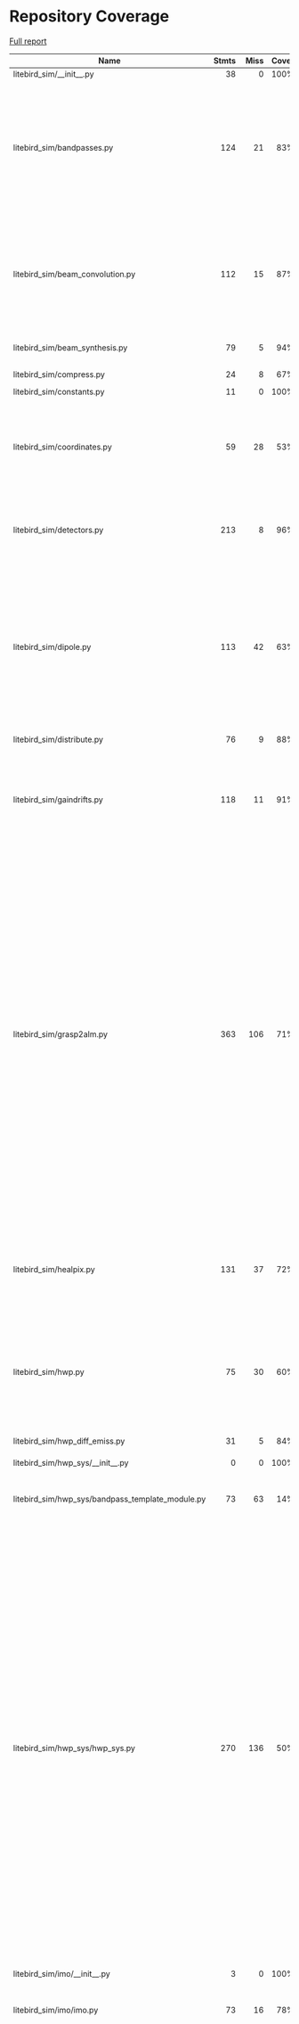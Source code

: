 # Repository Coverage

[Full report](https://htmlpreview.github.io/?https://github.com/litebird/litebird_sim/blob/python-coverage-comment-action-data/htmlcov/index.html)

| Name                                                 |    Stmts |     Miss |   Cover |   Missing |
|----------------------------------------------------- | -------: | -------: | ------: | --------: |
| litebird\_sim/\_\_init\_\_.py                        |       38 |        0 |    100% |           |
| litebird\_sim/bandpasses.py                          |      124 |       21 |     83% |104, 120, 132-133, 238-241, 253-254, 265, 311-312, 316-329, 344 |
| litebird\_sim/beam\_convolution.py                   |      112 |       15 |     87% |134, 171, 317, 403-405, 413-415, 428, 437, 455-462, 468 |
| litebird\_sim/beam\_synthesis.py                     |       79 |        5 |     94% |112, 261-265 |
| litebird\_sim/compress.py                            |       24 |        8 |     67% | 19, 29-35 |
| litebird\_sim/constants.py                           |       11 |        0 |    100% |           |
| litebird\_sim/coordinates.py                         |       59 |       28 |     53% |69-74, 99-102, 130-134, 165, 193-203, 223-241 |
| litebird\_sim/detectors.py                           |      213 |        8 |     96% |18, 251, 255-260, 347, 368, 435 |
| litebird\_sim/dipole.py                              |      113 |       42 |     63% |64, 70-72, 78-81, 86-87, 92-97, 102-105, 115-116, 123-128, 142-188, 390, 400, 410-419 |
| litebird\_sim/distribute.py                          |       76 |        9 |     88% |   116-125 |
| litebird\_sim/gaindrifts.py                          |      118 |       11 |     91% |239, 340, 392-396, 450, 466, 472, 547, 550, 554 |
| litebird\_sim/grasp2alm.py                           |      363 |      106 |     71% |90, 138-156, 168-192, 264-282, 298-312, 346, 355, 377-387, 396-419, 484-485, 492-493, 496, 503-504, 520, 527, 554, 558, 588, 602, 615-626, 686, 691, 704, 712, 720, 728, 794, 800-803 |
| litebird\_sim/healpix.py                             |      131 |       37 |     72% |125, 129, 172-173, 177-206, 288, 330, 344, 367 |
| litebird\_sim/hwp.py                                 |       75 |       30 |     60% |40, 70, 107, 119, 124, 129, 138-149, 155-176, 214, 265 |
| litebird\_sim/hwp\_diff\_emiss.py                    |       31 |        5 |     84% |18, 23-24, 44, 80 |
| litebird\_sim/hwp\_sys/\_\_init\_\_.py               |        0 |        0 |    100% |           |
| litebird\_sim/hwp\_sys/bandpass\_template\_module.py |       73 |       63 |     14% |21-28, 42-46, 65-92, 105, 134-218 |
| litebird\_sim/hwp\_sys/hwp\_sys.py                   |      270 |      136 |     50% |23, 27-30, 49-58, 70-98, 115-163, 168-205, 213-215, 222-226, 233-237, 260-270, 299-343, 366-377, 402-448, 509-528, 533, 545-548, 574, 585, 593, 596-599, 612, 690, 698, 702, 712, 714-764, 814-815, 819, 853, 915, 930-958 |
| litebird\_sim/imo/\_\_init\_\_.py                    |        3 |        0 |    100% |           |
| litebird\_sim/imo/imo.py                             |       73 |       16 |     78% |39-50, 55-60, 74, 92, 96, 109, 144 |
| litebird\_sim/imobrowser.py                          |      185 |      139 |     25% |30, 62-71, 76-84, 91-107, 110-113, 116-119, 122-125, 128-131, 134-137, 140-156, 159-169, 172-173, 176, 181-228, 231, 234, 237, 240-245, 248-251, 254-258, 262, 267-302, 305-308, 311-317, 320-326, 329, 333-338, 342-360 |
| litebird\_sim/install\_imo.py                        |      114 |       95 |     17% |24-33, 37-50, 60, 70-173, 182-234, 238-247, 256-274, 278 |
| litebird\_sim/io.py                                  |      241 |       23 |     90% |67, 71, 227-228, 235, 239, 273-274, 469-475, 478, 501-502, 530, 533, 599, 607, 713-715, 758 |
| litebird\_sim/madam.py                               |      148 |       11 |     93% |296, 327-330, 350-352, 377, 399, 423, 502 |
| litebird\_sim/mapmaking/\_\_init\_\_.py              |        5 |        0 |    100% |           |
| litebird\_sim/mapmaking/binner.py                    |      108 |       44 |     59% |81-89, 115-155, 166-176, 265, 422 |
| litebird\_sim/mapmaking/brahmap\_gls.py              |       13 |        0 |    100% |           |
| litebird\_sim/mapmaking/common.py                    |      236 |      149 |     37% |105, 175-176, 191-210, 226-235, 271-276, 299-308, 330-396, 410-421, 425-426, 433-434, 444-448, 454-458, 470-472, 482-507, 511-520, 524-535 |
| litebird\_sim/mapmaking/destriper.py                 |      576 |      173 |     70% |112-163, 201, 378-405, 417-429, 457, 527-532, 541-543, 569-593, 620-644, 657-672, 767-771, 798-825, 854-881, 995, 1012, 1134-1140, 1330-1331, 1333-1334, 1374-1384, 1662, 1723-1729, 1741-1743, 1797-1803, 2120, 2132, 2151, 2226, 2236 |
| litebird\_sim/mbs/\_\_init\_\_.py                    |        1 |        0 |    100% |           |
| litebird\_sim/mbs/mbs.py                             |      557 |      160 |     71% |71-72, 82-83, 262, 266, 361, 378-379, 395-396, 425-481, 505-507, 513, 517, 523, 541, 544-569, 577-582, 610-612, 621, 638, 645, 660-667, 711-716, 741-742, 748, 753-756, 761, 768, 815-820, 831, 848-849, 855, 861-864, 899-904, 913, 916-982, 1010-1011, 1048-1049, 1076 |
| litebird\_sim/mpi.py                                 |       46 |        9 |     80% |11-15, 107-111 |
| litebird\_sim/mueller\_convolver.py                  |      171 |       20 |     88% |99, 108-113, 123-128, 146-147, 220, 222, 224, 226, 247, 342, 354 |
| litebird\_sim/noise.py                               |       61 |       12 |     80% |43-53, 148, 151, 154, 157, 256, 259 |
| litebird\_sim/non\_linearity.py                      |       43 |       14 |     67% |35-58, 92, 178, 181, 185 |
| litebird\_sim/observations.py                        |      348 |      147 |     58% |151-154, 165-166, 185, 192-193, 218, 231-232, 281-282, 286, 369-384, 389, 391, 398, 403, 429, 465-466, 480-622, 649-651, 686-710, 922, 933, 981-1007, 1055-1081 |
| litebird\_sim/plot\_fp.py                            |      184 |      161 |     12% |24-40, 52-68, 76-99, 107-131, 145-157, 165-196, 199-210, 218-221, 224-338, 344-345 |
| litebird\_sim/pointing\_sys.py                       |      183 |       29 |     84% |40, 52, 91, 94-99, 113, 116-120, 133-135, 140-145, 478-479, 545, 555-558 |
| litebird\_sim/pointings.py                           |       38 |       10 |     74% |   136-161 |
| litebird\_sim/pointings\_in\_obs.py                  |       94 |       16 |     83% |58, 81-87, 117-120, 124, 245-255 |
| litebird\_sim/profiler.py                            |       38 |        1 |     97% |        70 |
| litebird\_sim/quaternions.py                         |       21 |        0 |    100% |           |
| litebird\_sim/scan\_map.py                           |      109 |       37 |     66% |24-26, 32-37, 42-45, 51, 58-59, 74, 89-100, 202, 205, 245, 275, 397-399, 408-411, 436 |
| litebird\_sim/scanning.py                            |      186 |       30 |     84% |42, 119-125, 171-192, 212-215, 290-295, 327-328, 494, 540, 614, 702, 815, 828, 931, 976 |
| litebird\_sim/seeding.py                             |      175 |       28 |     84% |42-56, 98, 112, 143, 226, 230, 233, 240, 249, 251, 258, 264, 267, 274-275, 278, 284, 330 |
| litebird\_sim/simulations.py                         |      763 |      233 |     69% |95, 101, 113, 121, 218-245, 405, 432, 435, 475-487, 656, 677-678, 681, 686, 691, 781, 804, 826, 877-886, 896, 934, 1084, 1088, 1149, 1156-1163, 1193, 1234-1236, 1280-1281, 1337, 1483-1490, 1514-1535, 1587, 1597-1598, 1640, 1687, 1692, 1784, 1793, 1824-1834, 1861, 1872-1882, 1905-1923, 1933-1938, 1965-2031, 2049-2067, 2082-2091, 2121-2213, 2236-2268, 2277-2310, 2417-2423, 2471 |
| litebird\_sim/spacecraft.py                          |      110 |       28 |     75% |25, 93-120, 150-206, 305, 311 |
| litebird\_sim/spherical\_harmonics.py                |      148 |       45 |     70% |103, 138, 191, 194, 292, 310-312, 334, 337, 346-355, 367, 372, 377, 403-409, 417, 422-428, 433-440, 443-445, 450, 503-507 |
| litebird\_sim/version.py                             |        2 |        0 |    100% |           |
|                                            **TOTAL** | **6890** | **2154** | **69%** |           |


## Setup coverage badge

Below are examples of the badges you can use in your main branch `README` file.

### Direct image

[![Coverage badge](https://raw.githubusercontent.com/litebird/litebird_sim/python-coverage-comment-action-data/badge.svg)](https://htmlpreview.github.io/?https://github.com/litebird/litebird_sim/blob/python-coverage-comment-action-data/htmlcov/index.html)

This is the one to use if your repository is private or if you don't want to customize anything.

### [Shields.io](https://shields.io) Json Endpoint

[![Coverage badge](https://img.shields.io/endpoint?url=https://raw.githubusercontent.com/litebird/litebird_sim/python-coverage-comment-action-data/endpoint.json)](https://htmlpreview.github.io/?https://github.com/litebird/litebird_sim/blob/python-coverage-comment-action-data/htmlcov/index.html)

Using this one will allow you to [customize](https://shields.io/endpoint) the look of your badge.
It won't work with private repositories. It won't be refreshed more than once per five minutes.

### [Shields.io](https://shields.io) Dynamic Badge

[![Coverage badge](https://img.shields.io/badge/dynamic/json?color=brightgreen&label=coverage&query=%24.message&url=https%3A%2F%2Fraw.githubusercontent.com%2Flitebird%2Flitebird_sim%2Fpython-coverage-comment-action-data%2Fendpoint.json)](https://htmlpreview.github.io/?https://github.com/litebird/litebird_sim/blob/python-coverage-comment-action-data/htmlcov/index.html)

This one will always be the same color. It won't work for private repos. I'm not even sure why we included it.

## What is that?

This branch is part of the
[python-coverage-comment-action](https://github.com/marketplace/actions/python-coverage-comment)
GitHub Action. All the files in this branch are automatically generated and may be
overwritten at any moment.